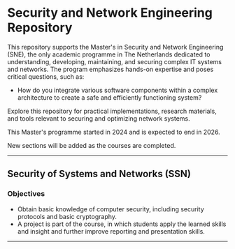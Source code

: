 # Security and Network Engineering Repository

This repository supports the Master's in Security and Network Engineering (SNE), the only academic programme in The Netherlands dedicated to understanding, developing, maintaining, and securing complex IT systems and networks. The program emphasizes hands-on expertise and poses critical questions, such as:

- How do you integrate various software components within a complex architecture to create a safe and efficiently functioning system?

Explore this repository for practical implementations, research materials, and tools relevant to securing and optimizing network systems.

This Master's programme started in 2024 and is expected to end in 2026.

New sections will be added as the courses are completed.
_______
## Security of Systems and Networks (SSN)

### Objectives

- Obtain basic knowledge of computer security, including security protocols and basic cryptography.
- A project is part of the course, in which students apply the learned skills and insight and further improve reporting and presentation skills.

_______
